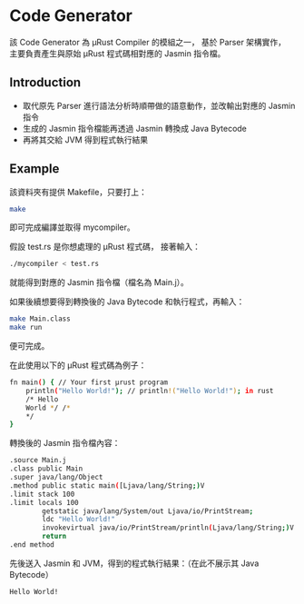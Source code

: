 # Code Generator
該 Code Generator 為 μRust Compiler 的模組之一，
基於 Parser 架構實作，
主要負責產生與原始 μRust 程式碼相對應的 Jasmin 指令檔。  
## Introduction
- 取代原先 Parser 進行語法分析時順帶做的語意動作，並改輸出對應的 Jasmin 指令
- 生成的 Jasmin 指令檔能再透過 Jasmin 轉換成 Java Bytecode
- 再將其交給 JVM 得到程式執行結果
## Example
該資料夾有提供 Makefile，只要打上：
```sh
make
```
即可完成編譯並取得 mycompiler。

假設 test.rs 是你想處理的 μRust 程式碼， 接著輸入：
```sh
./mycompiler < test.rs
```
就能得到對應的 Jasmin 指令檔（檔名為 Main.j）。

如果後續想要得到轉換後的 Java Bytecode 和執行程式，再輸入：
```sh
make Main.class
make run
```
便可完成。

在此使用以下的 μRust 程式碼為例子：
```sh
fn main() { // Your first μrust program
    println("Hello World!"); // println!("Hello World!"); in rust
    /* Hello 
    World */ /*
    */
}
```
轉換後的 Jasmin 指令檔內容：
```sh
.source Main.j
.class public Main
.super java/lang/Object
.method public static main([Ljava/lang/String;)V
.limit stack 100
.limit locals 100
        getstatic java/lang/System/out Ljava/io/PrintStream;
        ldc "Hello World!"
        invokevirtual java/io/PrintStream/println(Ljava/lang/String;)V
        return
.end method
```
先後送入 Jasmin 和 JVM，得到的程式執行結果：（在此不展示其 Java Bytecode）
```sh
Hello World!
```
